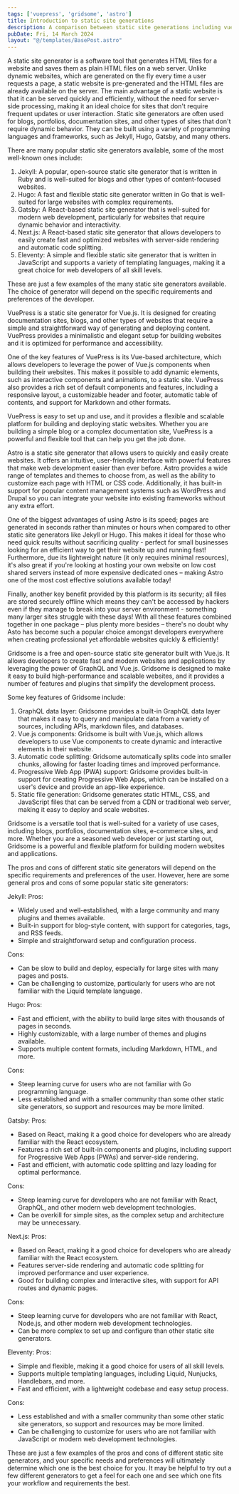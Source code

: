 ```yaml
---
tags: ['vuepress', 'gridsome', 'astro']
title: Introduction to static site generations
description: A comparison between static site generations including vuepress, gridsome and astro
pubDate: Fri, 14 March 2024
layout: "@/templates/BasePost.astro"
---
```

A static site generator is a software tool that generates HTML files for a website and saves them as plain HTML files on a web server. Unlike dynamic websites, which are generated on the fly every time a user requests a page, a static website is pre-generated and the HTML files are already available on the server. The main advantage of a static website is that it can be served quickly and efficiently, without the need for server-side processing, making it an ideal choice for sites that don't require frequent updates or user interaction. Static site generators are often used for blogs, portfolios, documentation sites, and other types of sites that don't require dynamic behavior. They can be built using a variety of programming languages and frameworks, such as Jekyll, Hugo, Gatsby, and many others.


There are many popular static site generators available, some of the most well-known ones include:

1. Jekyll: A popular, open-source static site generator that is written in Ruby and is well-suited for blogs and other types of content-focused websites.
2. Hugo: A fast and flexible static site generator written in Go that is well-suited for large websites with complex requirements.
3. Gatsby: A React-based static site generator that is well-suited for modern web development, particularly for websites that require dynamic behavior and interactivity.
4. Next.js: A React-based static site generator that allows developers to easily create fast and optimized websites with server-side rendering and automatic code splitting.
5. Eleventy: A simple and flexible static site generator that is written in JavaScript and supports a variety of templating languages, making it a great choice for web developers of all skill levels.

These are just a few examples of the many static site generators available. The choice of generator will depend on the specific requirements and preferences of the developer.


VuePress is a static site generator for Vue.js. It is designed for creating documentation sites, blogs, and other types of websites that require a simple and straightforward way of generating and deploying content. VuePress provides a minimalistic and elegant setup for building websites and it is optimized for performance and accessibility.

One of the key features of VuePress is its Vue-based architecture, which allows developers to leverage the power of Vue.js components when building their websites. This makes it possible to add dynamic elements, such as interactive components and animations, to a static site. VuePress also provides a rich set of default components and features, including a responsive layout, a customizable header and footer, automatic table of contents, and support for Markdown and other formats.

VuePress is easy to set up and use, and it provides a flexible and scalable platform for building and deploying static websites. Whether you are building a simple blog or a complex documentation site, VuePress is a powerful and flexible tool that can help you get the job done.


Astro is a static site generator that allows users to quickly and easily create websites. It offers an intuitive, user-friendly interface with powerful features that make web development easier than ever before. Astro provides a wide range of templates and themes to choose from, as well as the ability to customize each page with HTML or CSS code. Additionally, it has built-in support for popular content management systems such as WordPress and Drupal so you can integrate your website into existing frameworks without any extra effort. 

One of the biggest advantages of using Astro is its speed; pages are generated in seconds rather than minutes or hours when compared to other static site generators like Jekyll or Hugo. This makes it ideal for those who need quick results without sacrificing quality - perfect for small businesses looking for an efficient way to get their website up and running fast! Furthermore, due its lightweight nature (it only requires minimal resources), it's also great if you're looking at hosting your own website on low cost shared servers instead of more expensive dedicated ones – making Astro one of the most cost effective solutions available today! 

Finally, another key benefit provided by this platform is its security; all files are stored securely offline which means they can't be accessed by hackers even if they manage to break into your server environment - something many larger sites struggle with these days! With all these features combined together in one package – plus plenty more besides – there's no doubt why Asto has become such a popular choice amongst developers everywhere when creating professional yet affordable websites quickly & efficiently!


Gridsome is a free and open-source static site generator built with Vue.js. It allows developers to create fast and modern websites and applications by leveraging the power of GraphQL and Vue.js. Gridsome is designed to make it easy to build high-performance and scalable websites, and it provides a number of features and plugins that simplify the development process.

Some key features of Gridsome include:

1. GraphQL data layer: Gridsome provides a built-in GraphQL data layer that makes it easy to query and manipulate data from a variety of sources, including APIs, markdown files, and databases.
2. Vue.js components: Gridsome is built with Vue.js, which allows developers to use Vue components to create dynamic and interactive elements in their website.
3. Automatic code splitting: Gridsome automatically splits code into smaller chunks, allowing for faster loading times and improved performance.
4. Progressive Web App (PWA) support: Gridsome provides built-in support for creating Progressive Web Apps, which can be installed on a user's device and provide an app-like experience.
5. Static file generation: Gridsome generates static HTML, CSS, and JavaScript files that can be served from a CDN or traditional web server, making it easy to deploy and scale websites.

Gridsome is a versatile tool that is well-suited for a variety of use cases, including blogs, portfolios, documentation sites, e-commerce sites, and more. Whether you are a seasoned web developer or just starting out, Gridsome is a powerful and flexible platform for building modern websites and applications.


The pros and cons of different static site generators will depend on the specific requirements and preferences of the user. However, here are some general pros and cons of some popular static site generators:

Jekyll:
Pros:

* Widely used and well-established, with a large community and many plugins and themes available.
* Built-in support for blog-style content, with support for categories, tags, and RSS feeds.
* Simple and straightforward setup and configuration process.

Cons:

* Can be slow to build and deploy, especially for large sites with many pages and posts.
* Can be challenging to customize, particularly for users who are not familiar with the Liquid template language.

Hugo:
Pros:

* Fast and efficient, with the ability to build large sites with thousands of pages in seconds.
* Highly customizable, with a large number of themes and plugins available.
* Supports multiple content formats, including Markdown, HTML, and more.

Cons:

* Steep learning curve for users who are not familiar with Go programming language.
* Less established and with a smaller community than some other static site generators, so support and resources may be more limited.

Gatsby:
Pros:

* Based on React, making it a good choice for developers who are already familiar with the React ecosystem.
* Features a rich set of built-in components and plugins, including support for Progressive Web Apps (PWAs) and server-side rendering.
* Fast and efficient, with automatic code splitting and lazy loading for optimal performance.

Cons:

* Steep learning curve for developers who are not familiar with React, GraphQL, and other modern web development technologies.
* Can be overkill for simple sites, as the complex setup and architecture may be unnecessary.

Next.js:
Pros:

* Based on React, making it a good choice for developers who are already familiar with the React ecosystem.
* Features server-side rendering and automatic code splitting for improved performance and user experience.
* Good for building complex and interactive sites, with support for API routes and dynamic pages.

Cons:

* Steep learning curve for developers who are not familiar with React, Node.js, and other modern web development technologies.
* Can be more complex to set up and configure than other static site generators.

Eleventy:
Pros:

* Simple and flexible, making it a good choice for users of all skill levels.
* Supports multiple templating languages, including Liquid, Nunjucks, Handlebars, and more.
* Fast and efficient, with a lightweight codebase and easy setup process.

Cons:

* Less established and with a smaller community than some other static site generators, so support and resources may be more limited.
* Can be challenging to customize for users who are not familiar with JavaScript or modern web development technologies.

These are just a few examples of the pros and cons of different static site generators, and your specific needs and preferences will ultimately determine which one is the best choice for you. It may be helpful to try out a few different generators to get a feel for each one and see which one fits your workflow and requirements the best.

